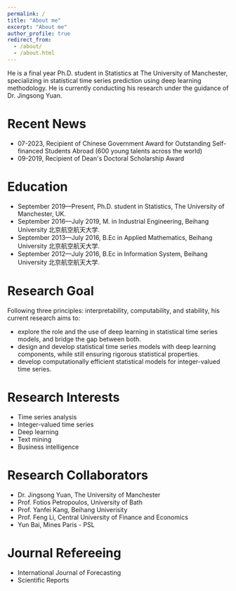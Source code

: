 ```yaml
---
permalink: /
title: "About me"
excerpt: "About me"
author_profile: true
redirect_from: 
  - /about/
  - /about.html
---
```

He is a final year Ph.D. student in Statistics at The University of Manchester, specializing in statistical time series prediction using deep learning methodology. He is currently conducting his research under the guidance of Dr. Jingsong Yuan. 

Recent News
======
* 07-2023, Recipient of Chinese Government Award for Outstanding Self-financed Students Abroad (600 young talents across the world)
* 09-2019, Recipient of Dean's Doctoral Scholarship Award

Education
======
* September 2019—Present, Ph.D. student in Statistics, The University of Manchester, UK.
* September 2016—July 2019, M. in Industrial Engineering, Beihang University 北京航空航天大学.
* September 2013—July 2016, B.Ec in Applied Mathematics, Beihang University 北京航空航天大学.
* September 2012—July 2016, B.Ec in Information System, Beihang University 北京航空航天大学.

Research Goal
======
Following three principles: interpretability, computability, and stability, his current research aims to:
* explore the role and the use of deep learning in statistical time series models, and bridge the gap between both.
* design and develop statistical time series models with deep learning components, while still ensuring rigorous statistical properties.
* develop computationally efficient statistical models for integer-valued time series.

Research Interests
======
* Time series analysis
* Integer-valued time series
* Deep learning
* Text mining
* Business intelligence

Research Collaborators
======
* Dr. Jingsong Yuan, The University of Manchester
* Prof. Fotios Petropoulos, University of Bath
* Prof. Yanfei Kang, Beihang Univerisity
* Prof. Feng Li, Central University of Finance and Economics
* Yun Bai, Mines Paris - PSL

Journal Refereeing
======
* International Journal of Forecasting
* Scientific Reports




